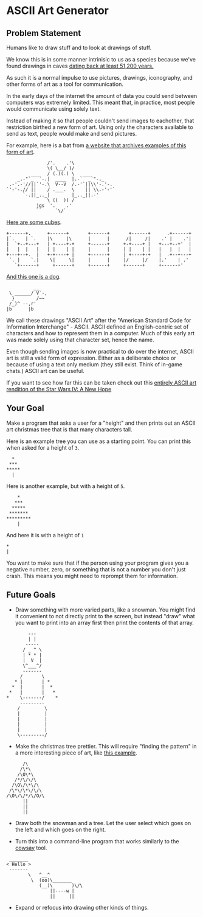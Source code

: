 # ASCII Art Generator

## Problem Statement

Humans like to draw stuff and to look at drawings of stuff.

We know this is in some manner intrinisic to us as a species
because we've found drawings in caves [dating back at least 51,200 years.](https://en.wikipedia.org/wiki/Cave_painting)

As such it is a normal impulse to use pictures, drawings, iconography, and other forms
of art as a tool for communication.

In the early days of the internet the amount of data you could send between computers was extremely limited.
This meant that, in practice, most people would communicate using solely text.

Instead of making it so that people couldn't send images to eachother, that restriction birthed a
new form of art. Using only the characters available to send as text, people would make and send pictures.

For example, here is a bat from [a website that archives examples of this form of art](https://www.asciiart.eu/animals/bats).

```
               /'.    .'\
               \( \__/ )/
         ___   / (.)(.) \   ___
    _.-"`_  `-.|  ____  |.-`  _`"-._
 .-'.-'//||`'-.\  V--V  /.-'`||\\'-.'-.
`'-'-.// ||    / .___.  \    || \\.-'-'`
      `-.||_.._|        |_.._||.-'
               \ ((  )) /
           jgs  '.    .'
                  `\/`
```

[Here are some cubes](https://www.asciiart.eu/art-and-design/geometries).

```
+------+.      +------+       +------+       +------+      .+------+
|`.    | `.    |\     |\      |      |      /|     /|    .' |    .'|
|  `+--+---+   | +----+-+     +------+     +-+----+ |   +---+--+'  |
|   |  |   |   | |    | |     |      |     | |    | |   |   |  |   |
+---+--+.  |   +-+----+ |     +------+     | +----+-+   |  .+--+---+
 `. |    `.|    \|     \|     |      |     |/     |/    |.'    | .'
   `+------+     +------+     +------+     +------+     +------+'
```

[And this one is a dog](https://www.asciiart.eu/animals/dogs).

```
          __
 \ ______/ V`-,
  }        /~~
 /_)^ --,r'
|b      |b
```

We call these drawings "ASCII Art" after the "American Standard Code for Information Interchange" - ASCII.
ASCII defined an English-centric set of characters and how to represent them in a computer. Much of this early
art was made solely using that character set, hence the name.

Even though sending images is now practical to do over the internet, ASCII art is still
a valid form of expression. Either as a deliberate choice or because of using a text only medium
(they still exist. Think of in-game chats.) ASCII art can be useful.

If you want to see how far this can be taken 
check out this [entirely ASCII art rendition of the Star Wars IV: A New Hope](https://www.asciimation.co.nz/index.php)



## Your Goal

Make a program that asks a user for a "height" and then prints out an ASCII art christmas tree
that is that many characters tall.

Here is an example tree you can use as a starting point. You can print this when asked for a height of `3`.

```
  *
 ***
*****
  |
```

Here is another example, but with a height of `5`.

```
    *
   ***
  *****
 *******
*********
    |
```

And here it is with a height of `1`

```
*
|
```

You want to make sure that if the person using your program gives you a negative number, zero, or something that is
not a number you don't just crash. This means you might need to reprompt them for information.


## Future Goals

* Draw something with more varied parts, like a snowman. You might find it convenient to not directly print to the screen, but instead "draw" what you want to print into an array first then print the contents of that array.

```
        ---
        | |
       -----
      / _ ^ \
      | * * |
      |  V  |
      \^___^/
      -------
     /       \
   * |       | *
  *  |       |  *
 *   |       |   *
*    \-------/    *
     ---------
    /         \
    |         |
    |         |
    |         |
    |         |
    \---------/
```

* Make the christmas tree prettier. This will require "finding the pattern" in a more interesting piece of art, like [this example](https://www.asciiart.eu/holiday-and-events/christmas/trees).

```
      /\      
     /\*\     
    /\O\*\    
   /*/\/\/\   
  /\O\/\*\/\  
 /\*\/\*\/\/\ 
/\O\/\/*/\/O/\
      ||      
      ||      
      ||      
```

* Draw both the snowman and a tree. Let the user select which goes on the left and which goes on the right.

* Turn this into a command-line program that works similarly to the [cowsay](https://en.wikipedia.org/wiki/Cowsay#:~:text=cowsay%20is%20a%20program%20that,a%20cow%20with%20a%20message.) tool.

```
 _______
< Hello >
 -------
        \   ^__^
         \  (oo)\_______
            (__)\       )\/\
                ||----w |
                ||     ||
```

* Expand or refocus into drawing other kinds of things.
